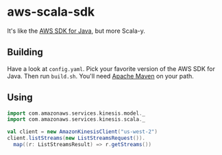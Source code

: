# aws-scala-sdk

It's like the [AWS SDK for Java](https://github.com/aws/aws-java-sdk), but more Scala-y.

## Building

Have a look at `config.yaml`. Pick your favorite version of the AWS SDK for Java.
Then run `build.sh`. You'll need [Apache Maven](https://maven.apache.org) on your path.

## Using

```scala
import com.amazonaws.services.kinesis.model._
import com.amazonaws.services.kinesis.scala._

val client = new AmazonKinesisClient("us-west-2")
client.listStreams(new ListStreamsRequest()).
  map((r: ListStreamsResult) => r.getStreams())
```
